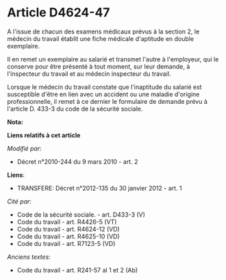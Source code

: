 # Article D4624-47

A l'issue de chacun des examens médicaux prévus à la section 2, le médecin du travail établit une fiche médicale d'aptitude
en double exemplaire. 

Il en remet un exemplaire au salarié et transmet l'autre à l'employeur, qui le conserve pour être présenté à tout moment, sur
leur demande, à l'inspecteur du travail et au médecin inspecteur du travail. 

Lorsque le médecin du travail constate que l'inaptitude du salarié est susceptible d'être en lien avec un accident ou une
maladie d'origine professionnelle, il remet à ce dernier le formulaire de demande prévu à l'article D. 433-3 du code de la
sécurité sociale.

**Nota:**



**Liens relatifs à cet article**

_Modifié par_:

  - Décret n°2010-244 du 9 mars 2010 - art. 2

**Liens**:

  - TRANSFERE: Décret n°2012-135 du 30 janvier 2012 - art. 1

_Cité par_:

  - Code de la sécurité sociale. - art. D433-3 (V)
  - Code du travail - art. R4426-5 (VT)
  - Code du travail - art. R4624-12 (VD)
  - Code du travail - art. R4625-10 (VD)
  - Code du travail - art. R7123-5 (VD)

_Anciens textes_:

  - Code du travail - art. R241-57 al 1 et 2 (Ab)
